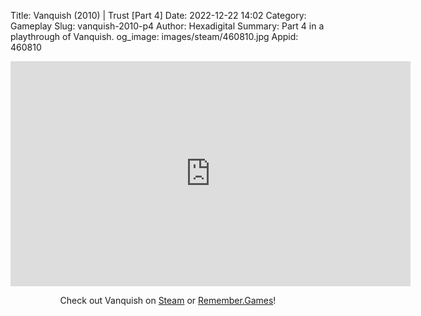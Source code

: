 Title: Vanquish (2010) | Trust [Part 4]
Date: 2022-12-22 14:02
Category: Gameplay
Slug: vanquish-2010-p4
Author: Hexadigital
Summary: Part 4 in a playthrough of Vanquish.
og_image: images/steam/460810.jpg
Appid: 460810

<center><iframe src="https://www.youtube.com/embed/OLJvEPuMREA?feature=oembed" allow="accelerometer; autoplay; encrypted-media; gyroscope; picture-in-picture" width="640" height="360" frameborder="0"></iframe>

Check out Vanquish on [Steam](https://store.steampowered.com/app/460810/?curator_clanid=34633900) or [Remember.Games](https://remember.games/game/5442/vanquish/)!</center>

